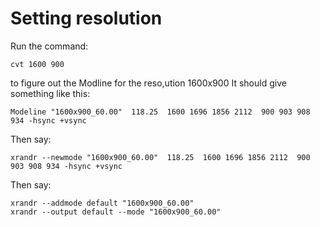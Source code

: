 # Setting resolution

Run the command:

    cvt 1600 900

to figure out the Modline for the reso,ution 1600x900 It should give something like this:

    Modeline "1600x900_60.00"  118.25  1600 1696 1856 2112  900 903 908 934 -hsync +vsync

Then say:

    xrandr --newmode "1600x900_60.00"  118.25  1600 1696 1856 2112  900 903 908 934 -hsync +vsync

Then say:

    xrandr --addmode default "1600x900_60.00"
    xrandr --output default --mode "1600x900_60.00"
